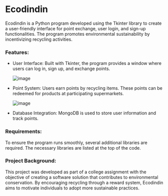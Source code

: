 # Ecodindin

Ecodindin is a Python program developed using the Tkinter library to create a user-friendly interface for point exchange, user login, and sign-up functionalities. The program promotes environmental sustainability by incentivizing recycling activities.

### Features:
- User Interface: Built with Tkinter, the program provides a window where users can log in, sign up, and exchange points.

  ![image](https://github.com/user-attachments/assets/df63ad5f-65ec-4fdc-835a-5e42e8bd4dd4)

- Point System: Users earn points by recycling items. These points can be redeemed for products at participating supermarkets.

  ![image](https://github.com/user-attachments/assets/9526f5bc-5875-43f7-b15c-5fdc5584d32c)

- Database Integration: MongoDB is used to store user information and track points.

### Requirements:
To ensure the program runs smoothly, several additional libraries are required. The necessary libraries are listed at the top of the code.

### Project Background:
This project was developed as part of a college assignment with the objective of creating a software solution that contributes to environmental conservation. By encouraging recycling through a reward system, Ecodindin aims to motivate individuals to adopt more sustainable practices.
